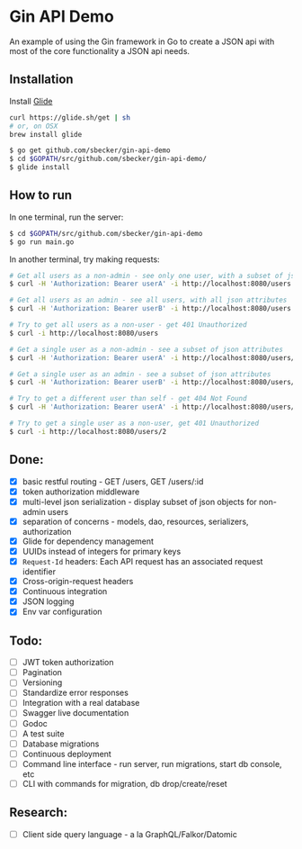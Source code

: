 # Gin API Demo

An example of using the Gin framework in Go to create a JSON api with most of the core functionality a JSON api needs.

## Installation

Install [Glide](http://glide.sh/)
```bash
curl https://glide.sh/get | sh
# or, on OSX
brew install glide
```

```bash
$ go get github.com/sbecker/gin-api-demo
$ cd $GOPATH/src/github.com/sbecker/gin-api-demo/
$ glide install
```

## How to run

In one terminal, run the server:

```bash
$ cd $GOPATH/src/github.com/sbecker/gin-api-demo
$ go run main.go
```

In another terminal, try making requests:

```bash
# Get all users as a non-admin - see only one user, with a subset of json attributes
$ curl -H 'Authorization: Bearer userA' -i http://localhost:8080/users
```

```bash
# Get all users as an admin - see all users, with all json attributes
$ curl -H 'Authorization: Bearer userB' -i http://localhost:8080/users
```

```bash
# Try to get all users as a non-user - get 401 Unauthorized
$ curl -i http://localhost:8080/users
```

```bash
# Get a single user as a non-admin - see a subset of json attributes
$ curl -H 'Authorization: Bearer userA' -i http://localhost:8080/users/1
```

```bash
# Get a single user as an admin - see a subset of json attributes
$ curl -H 'Authorization: Bearer userB' -i http://localhost:8080/users/1
```

```bash
# Try to get a different user than self - get 404 Not Found
$ curl -H 'Authorization: Bearer userA' -i http://localhost:8080/users/2
```

```bash
# Try to get a single user as a non-user, get 401 Unauthorized
$ curl -i http://localhost:8080/users/2
```


## Done:
- [x] basic restful routing - GET /users, GET /users/:id
- [x] token authorization middleware
- [x] multi-level json serialization - display subset of json objects for non-admin users
- [x] separation of concerns - models, dao, resources, serializers, authorization
- [x] Glide for dependency management
- [x] UUIDs instead of integers for primary keys
- [x] `Request-Id` headers: Each API request has an associated request identifier
- [x] Cross-origin-request headers
- [x] Continuous integration
- [x] JSON logging
- [x] Env var configuration

## Todo:
- [ ] JWT token authorization
- [ ] Pagination
- [ ] Versioning
- [ ] Standardize error responses
- [ ] Integration with a real database
- [ ] Swagger live documentation
- [ ] Godoc
- [ ] A test suite
- [ ] Database migrations
- [ ] Continuous deployment
- [ ] Command line interface - run server, run migrations, start db console, etc
- [ ] CLI with commands for migration, db drop/create/reset

## Research:
- [ ] Client side query language - a la GraphQL/Falkor/Datomic
